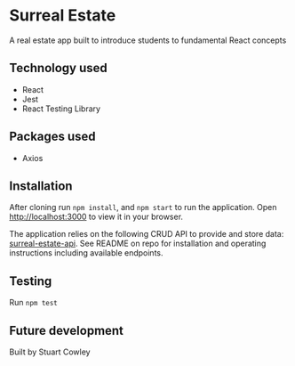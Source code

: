 # Surreal Estate

A real estate app built to introduce students to fundamental React concepts

## Technology used
- React
- Jest
- React Testing Library
 
## Packages used
- Axios

## Installation
After cloning run `npm install`, and `npm start` to run the application. Open [http://localhost:3000](http://localhost:3000) to view it in your browser.

The application relies on the following CRUD API to provide and store data: [surreal-estate-api](https://github.com/MCRcodes/surreal-estate-api). See README on repo for installation and operating instructions including available endpoints.

## Testing
Run `npm test`

## Future development

Built by Stuart Cowley

